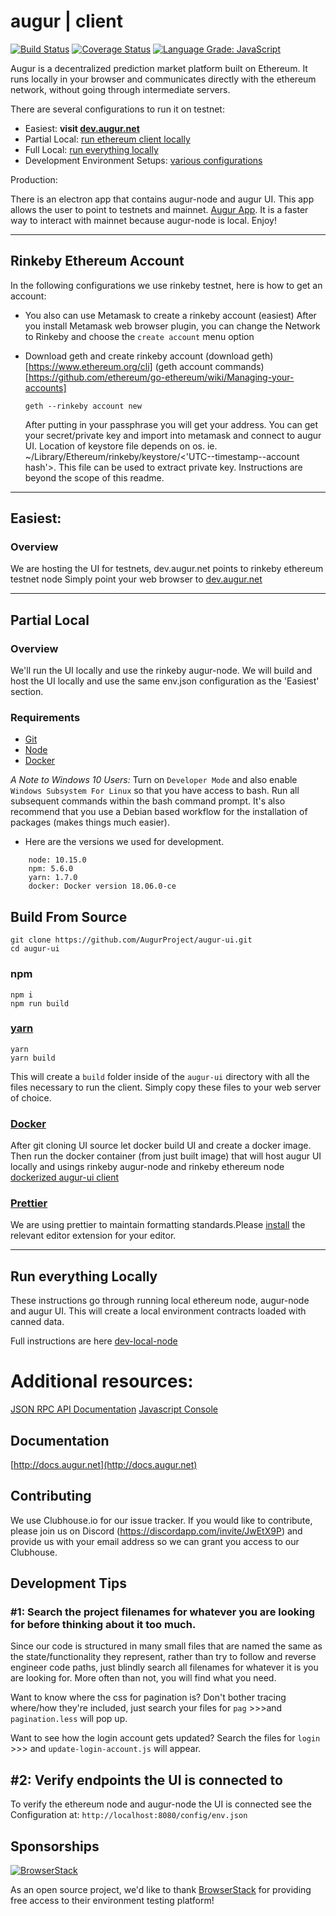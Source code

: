 # augur | client
[![Build Status](https://travis-ci.com/AugurProject/augur-ui.svg?branch=master)](https://travis-ci.com/AugurProject/augur-ui)
[![Coverage Status](https://coveralls.io/repos/github/AugurProject/augur-ui/badge.svg?branch=master)](https://coveralls.io/github/AugurProject/augur-ui?branch=master)
[![Language Grade: JavaScript](https://img.shields.io/lgtm/grade/javascript/g/AugurProject/augur-ui.svg?logo=lgtm&logoWidth=18)](https://lgtm.com/projects/g/AugurProject/augur-ui/context:javascript)

Augur is a decentralized prediction market platform built on Ethereum.
It runs locally in your browser and communicates directly with the ethereum network, without going through intermediate servers.

There are several configurations to run it on testnet:

* Easiest: **visit [dev.augur.net](http://dev.augur.net)**
* Partial Local: [run ethereum client locally](#partial-local-)
* Full Local: [run everything locally](#run-everything-locally-)
* Development Environment Setups: [various configurations](https://github.com/AugurProject/augur-ui/blob/master/docs/dev-local-node.md)

Production:

There is an electron app that contains augur-node and augur UI. This app allows the user to point to testnets and mainnet. [Augur App](https://github.com/AugurProject/augur-app). It is a faster way to interact with mainnet because augur-node is local. Enjoy!
***

## Rinkeby Ethereum Account

In the following configurations we use rinkeby testnet, here is how to get an account:

* You also can use Metamask to create a rinkeby account (easiest)
  After you install Metamask web browser plugin, you can change the Network to Rinkeby and choose the `create account` menu option

* Download geth and create rinkeby account
  (download geth)[https://www.ethereum.org/cli]
  (geth account commands)[https://github.com/ethereum/go-ethereum/wiki/Managing-your-accounts]
  ```
  geth --rinkeby account new
  ```
  After putting in your passphrase you will get your address. You can get your secret/private key and import into metamask and connect to augur UI. Location of keystore file depends on os. ie. ~/Library/Ethereum/rinkeby/keystore/<'UTC--timestamp--account hash'>. This file can be used to extract private key. Instructions are beyond the scope of this readme.

***

## Easiest:

### Overview

We are hosting the UI for testnets, dev.augur.net points to rinkeby ethereum testnet node
Simply point your web browser to  [dev.augur.net](http://dev.augur.net)

***

## Partial Local <a name="eth_local"></a>

### Overview
We'll run the UI locally and use the rinkeby augur-node. We will build and host the UI locally and use the same env.json configuration as the 'Easiest' section.

### Requirements
* [Git](https://git-scm.com/)
* [Node](https://nodejs.org/)
* [Docker](https://www.docker.com/)

*A Note to Windows 10 Users:*
Turn on `Developer Mode` and also enable `Windows Subsystem For Linux` so that you have access to bash.
Run all subsequent commands within the bash command prompt.
It's also recommend that you use a Debian based workflow for the installation of packages (makes things much easier).

* Here are the versions we used for development.
```
    node: 10.15.0
    npm: 5.6.0
    yarn: 1.7.0
    docker: Docker version 18.06.0-ce
```
## Build From Source

```
git clone https://github.com/AugurProject/augur-ui.git
cd augur-ui
```

### npm
```
npm i
npm run build
```

### [yarn](https://yarnpkg.com/)
```
yarn
yarn build
```

This will create a `build` folder inside of the `augur-ui` directory with all the files necessary to run the client.
Simply copy these files to your web server of choice.


### [Docker](https://www.docker.com/)
After git cloning UI source let docker build UI and create a docker image. Then run the docker container (from just built image) that will host augur UI locally and usings rinkeby augur-node and rinkeby ethereum node
[dockerized augur-ui client](./docs/deploy-production.md)

### [Prettier](https://prettier.io/)
We are using prettier to maintain formatting standards.Please [install](https://prettier.io/docs/en/editors.html) the relevant editor extension for your editor.

***

## Run everything Locally <a name="totally_local"></a>
These instructions go through running local ethereum node, augur-node and augur UI. This will create a local environment contracts loaded with canned data.

Full instructions are here [dev-local-node](https://github.com/AugurProject/augur-ui/blob/master/docs/dev-local-node.md)



# Additional resources:
[JSON RPC API Documentation](https://github.com/ethereum/wiki/wiki/JSON-RPC)
[Javascript Console](https://github.com/ethereum/go-ethereum/wiki/JavaScript-Console#web3)


## Documentation

[http://docs.augur.net](http://docs.augur.net)


## Contributing

We use Clubhouse.io for our issue tracker. If you would like to contribute, please join us on Discord (https://discordapp.com/invite/JwEtX9P) and provide us with your email address so we can grant you access to our Clubhouse.


## Development Tips

### #1: Search the project filenames for whatever you are looking for before thinking about it too much.

Since our code is structured in many small files that are named the same as the state/functionality they represent, rather than try to follow and reverse engineer code paths, just blindly search all filenames for whatever it is you are looking for. More often than not, you will find what you need.

Want to know where the css for pagination is? Don't bother tracing where/how they're included, just search your files for `pag` >>>and `pagination.less` will pop up.

Want to see how the login account gets updated? Search the files for `login` >>> and `update-login-account.js` will appear.


## #2: Verify endpoints the UI is connected to

To verify the ethereum node and augur-node the UI is connected see the Configuration at:  `http://localhost:8080/config/env.json`




## Sponsorships

[![BrowserStack](/src/assets/images/browser-stack.png?raw=true "BrowserStack")](https://www.browserstack.com/)

As an open source project, we'd like to thank [BrowserStack](https://www.browserstack.com/) for providing free access to their environment testing platform!
